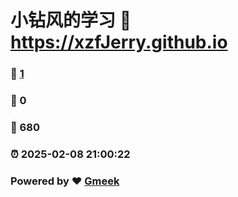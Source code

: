 # 小钻风的学习 :link: https://xzfJerry.github.io 
### :page_facing_up: [1](https://xzfJerry.github.io/tag.html) 
### :speech_balloon: 0 
### :hibiscus: 680 
### :alarm_clock: 2025-02-08 21:00:22 
### Powered by :heart: [Gmeek](https://github.com/Meekdai/Gmeek)
